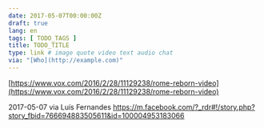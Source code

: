 ```yaml
---
date: 2017-05-07T00:00:00Z
draft: true
lang: en
tags: [ TODO_TAGS ]
title: TODO_TITLE
type: link # image quote video text audio chat
via: "[Who](http://example.com)"
---
```



[https://www.vox.com/2016/2/28/11129238/rome-reborn-video](https://www.vox.com/2016/2/28/11129238/rome-reborn-video)

2017-05-07 via Luís Fernandes
https://m.facebook.com/?_rdr#!/story.php?story_fbid=766694883505611&id=100004953183066
